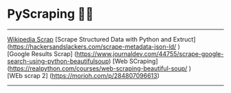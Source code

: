 # PyScraping :rainbow::rainbow:
----------------------------------------------------------------------------------------------------------------------------------------------------------------------------------------------------------------------------------------------------------------------------------------------------------------------------------------

[Wikipedia Scrap]( https://www.freecodecamp.org/news/scraping-wikipedia-articles-with-python/ )
[Scrape Structured Data with Python and Extruct] (https://hackersandslackers.com/scrape-metadata-json-ld/ )                   
[Google Results Scrap] (https://www.journaldev.com/44755/scrape-google-search-using-python-beautifulsoup) 
[Web SCraping] (https://realpython.com/courses/web-scraping-beautiful-soup/ )               
[WEb scrap 2] (https://morioh.com/p/284807096613)                                          

--------------------------------------------------------------------------------------------------------------------------------------------------------------------
